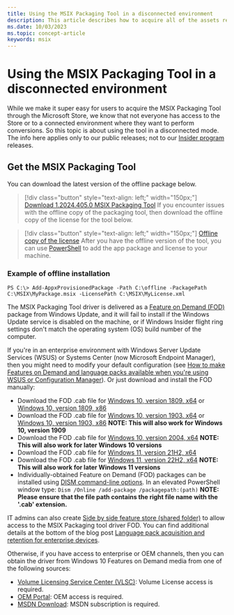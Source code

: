 ```yaml
---
title: Using the MSIX Packaging Tool in a disconnected environment
description: This article describes how to acquire all of the assets required for the MSIX Packaging Tool if you are in a disconnected environment.
ms.date: 10/03/2023
ms.topic: concept-article
keywords: msix
---
```


# Using the MSIX Packaging Tool in a disconnected environment

While we make it super easy for users to acquire the MSIX Packaging Tool through the Microsoft Store, we know that not everyone has access to the Store or to a connected environment where they want to perform conversions. So this topic is about using the tool in a disconnected mode. The info here applies only to our public releases; not to our [Insider program](insider-program.md) releases.

## Get the MSIX Packaging Tool

You can download the latest version of the offline package below.

> [!div class="button" style="text-align: left;" width="150px;"] 
> [Download 1.2024.405.0 MSIX Packaging Tool](https://download.microsoft.com/download/e/2/e/e2e923b2-7a3a-4730-969d-ab37001fbb5e/MSIXPackagingtoolv1.2024.405.0.msixbundle)
If you encounter issues with the offline copy of the packaging tool, then download the offline copy of the license for the tool below.

> [!div class="button" style="text-align: left;" width="150px;"] 
> [Offline copy of the license](https://download.microsoft.com/download/e/2/e/e2e923b2-7a3a-4730-969d-ab37001fbb5e/MSIXPackagingtoolv1.2024.405.0.License.xml)
After you have the offline version of the tool, you can use [PowerShell](/powershell/module/dism/add-appxprovisionedpackage) to add the app package and license to your machine.

### Example of offline installation

```
PS C:\> Add-AppxProvisionedPackage -Path C:\offline -PackagePath C:\MSIX\MyPackage.msix -LicensePath C:\MSIX\MyLicense.xml
```

The MSIX Packaging Tool driver is delivered as a [Feature on Demand (FOD)](/windows-hardware/manufacture/desktop/features-on-demand-v2--capabilities) package from Windows Update, and it will fail to install if the Windows Update service is disabled on the machine, or if Windows Insider flight ring settings don't match the operating system (OS) build number of the computer.

If you're in an enterprise environment with Windows Server Update Services (WSUS) or Systems Center (now Microsoft Endpoint Manager), then you might need to modify your default configuration (see [How to make Features on Demand and language packs available when you're using WSUS or Configuration Manager](/windows/deployment/update/fod-and-lang-packs)). Or just download and install the FOD manually:

- Download the FOD .cab file for [Windows 10, version 1809, x64](https://download.microsoft.com/download/8/4/3/8436215A-42DB-4FD2-966D-60D436D6EEFC/Msix-PackagingTool-Driver-Package~31bf3856ad364e35~amd64~~.cab) or [Windows 10, version 1809, x86](https://download.microsoft.com/download/9/9/4/9948d09d-af25-45a5-b01f-cc4bcf05f5bf/Msix-PackagingTool-Driver-Package~31bf3856ad364e35~x86~~.cab)
- Download the FOD .cab file for [Windows 10, version 1903, x64](https://download.microsoft.com/download/5/2/e/52ec35e9-3b50-47b2-879d-c815a93bc3fc/Msix-PackagingTool-Driver-Package~31bf3856ad364e35~amd64~~.cab) or [Windows 10, version 1903, x86](https://download.microsoft.com/download/2/c/3/2c3a78a2-4d64-426a-976d-dfe4805110cc/Msix-PackagingTool-Driver-Package~31bf3856ad364e35~x86~~.cab) **NOTE: This will also work for Windows 10, version 1909**
- Download the FOD .cab file for [Windows 10, version 2004, x64](https://download.microsoft.com/download/4/c/7/4c79bf31-946c-444a-bc5f-61398d3b0a76/Msix-PackagingTool-Driver-Package~31bf3856ad364e35~amd64~~.cab) **NOTE: This will also work for later Windows 10 versions**
- Download the FOD .cab file for [Windows 11, version 21H2, x64](https://download.microsoft.com/download/6/c/7/6c7d654b-580b-40d4-8502-f8d435ca125a/Msix-PackagingTool-Driver-Package~31bf3856ad364e35~amd64~~.cab) 
- Download the FOD .cab file for [Windows 11, version 22H2, x64](https://download.microsoft.com/download/6/c/7/6c7d654b-580b-40d4-8502-f8d435ca125a/Msix-PackagingTool-Driver-Package~31bf3856ad364e35~amd64~~1.cab) **NOTE: This will also work for later Windows 11 versions**
- Individually-obtained Feature on Demand (FOD) packages can be installed using [DISM command-line options](/windows-hardware/manufacture/desktop/dism-operating-system-package-servicing-command-line-options). In an elevated PowerShell window type: ```Dism /Online /add-package /packagepath:(path)``` **NOTE: Please ensure that the file path contains the right file name with the '.cab' extension.**

IT admins can also create [Side by side feature store (shared folder)](/windows-server/administration/server-manager/configure-features-on-demand-in-windows-server) to allow access to the MSIX Packaging tool driver FOD. You can find additional details at the bottom of the blog post [Language pack acquisition and retention for enterprise devices](https://techcommunity.microsoft.com/t5/Windows-IT-Pro-Blog/Language-pack-acquisition-and-retention-for-enterprise-devices/ba-p/275404).

Otherwise, if you have access to enterprise or OEM channels, then you can obtain the driver from Windows 10 Features on Demand media from one of the following sources:

- [Volume Licensing Service Center (VLSC)](https://www.microsoft.com/Licensing/servicecenter/default.aspx): Volume License access is required.
- [OEM Portal](https://www.microsoftoem.com): OEM access is required.
- [MSDN Download](https://my.visualstudio.com/Downloads/Featured): MSDN subscription is required.

